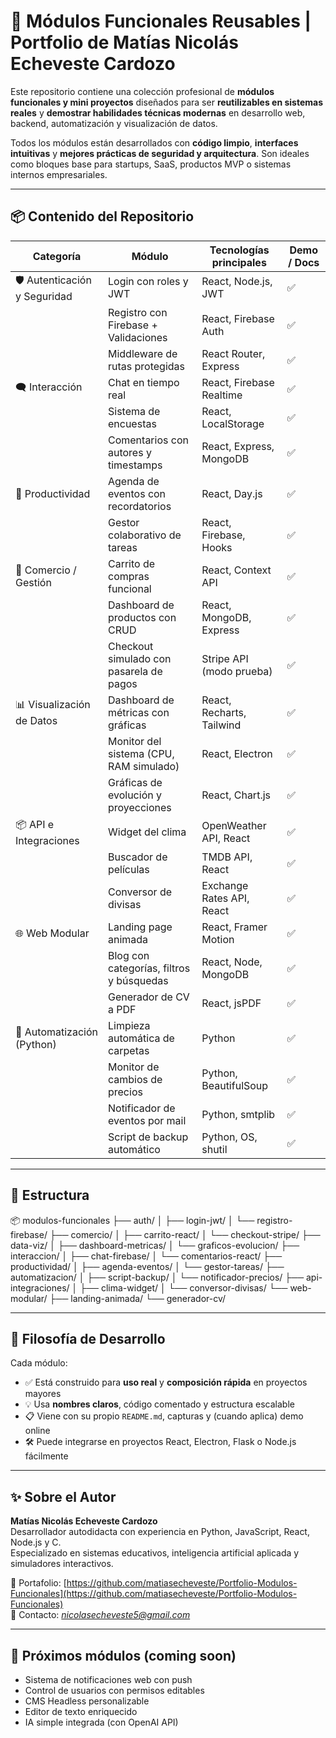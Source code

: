 # 🧩 Módulos Funcionales Reusables | Portfolio de Matías Nicolás Echeveste Cardozo

Este repositorio contiene una colección profesional de **módulos funcionales y mini proyectos** diseñados para ser **reutilizables en sistemas reales** y **demostrar habilidades técnicas modernas** en desarrollo web, backend, automatización y visualización de datos.  

Todos los módulos están desarrollados con **código limpio**, **interfaces intuitivas** y **mejores prácticas de seguridad y arquitectura**. Son ideales como bloques base para startups, SaaS, productos MVP o sistemas internos empresariales.

---

## 📦 Contenido del Repositorio

| Categoría                         | Módulo                                                                 | Tecnologías principales                     | Demo / Docs |
|----------------------------------|------------------------------------------------------------------------|---------------------------------------------|-------------|
| 🛡️ Autenticación y Seguridad     | Login con roles y JWT                                                 | React, Node.js, JWT                         | ✅ |
|                                  | Registro con Firebase + Validaciones                                  | React, Firebase Auth                        | ✅ |
|                                  | Middleware de rutas protegidas                                        | React Router, Express                       | ✅ |
| 🗨️ Interacción                   | Chat en tiempo real                                                   | React, Firebase Realtime                    | ✅ |
|                                  | Sistema de encuestas                                                  | React, LocalStorage                         | ✅ |
|                                  | Comentarios con autores y timestamps                                  | React, Express, MongoDB                     | ✅ |
| 📅 Productividad                 | Agenda de eventos con recordatorios                                  | React, Day.js                               | ✅ |
|                                  | Gestor colaborativo de tareas                                         | React, Firebase, Hooks                      | ✅ |
| 🛒 Comercio / Gestión            | Carrito de compras funcional                                          | React, Context API                          | ✅ |
|                                  | Dashboard de productos con CRUD                                       | React, MongoDB, Express                     | ✅ |
|                                  | Checkout simulado con pasarela de pagos                               | Stripe API (modo prueba)                    | ✅ |
| 📊 Visualización de Datos        | Dashboard de métricas con gráficas                                    | React, Recharts, Tailwind                   | ✅ |
|                                  | Monitor del sistema (CPU, RAM simulado)                               | React, Electron                             | ✅ |
|                                  | Gráficas de evolución y proyecciones                                  | React, Chart.js                             | ✅ |
| 📦 API e Integraciones           | Widget del clima                                                      | OpenWeather API, React                      | ✅ |
|                                  | Buscador de películas                                                 | TMDB API, React                             | ✅ |
|                                  | Conversor de divisas                                                  | Exchange Rates API, React                   | ✅ |
| 🌐 Web Modular                   | Landing page animada                                                  | React, Framer Motion                        | ✅ |
|                                  | Blog con categorías, filtros y búsquedas                              | React, Node, MongoDB                        | ✅ |
|                                  | Generador de CV a PDF                                                 | React, jsPDF                                | ✅ |
| 🧠 Automatización (Python)       | Limpieza automática de carpetas                                       | Python                                      | ✅ |
|                                  | Monitor de cambios de precios                                         | Python, BeautifulSoup                       | ✅ |
|                                  | Notificador de eventos por mail                                       | Python, smtplib                             | ✅ |
|                                  | Script de backup automático                                           | Python, OS, shutil                          | ✅ |

---

## 📁 Estructura

📦 modulos-funcionales
├── auth/
│ ├── login-jwt/
│ └── registro-firebase/
├── comercio/
│ ├── carrito-react/
│ └── checkout-stripe/
├── data-viz/
│ ├── dashboard-metricas/
│ └── graficos-evolucion/
├── interaccion/
│ ├── chat-firebase/
│ └── comentarios-react/
├── productividad/
│ ├── agenda-eventos/
│ └── gestor-tareas/
├── automatizacion/
│ ├── script-backup/
│ └── notificador-precios/
├── api-integraciones/
│ ├── clima-widget/
│ └── conversor-divisas/
└── web-modular/
├── landing-animada/
└── generador-cv/

---

## 🧠 Filosofía de Desarrollo

Cada módulo:
- ✅ Está construido para **uso real** y **composición rápida** en proyectos mayores
- 💡 Usa **nombres claros**, código comentado y estructura escalable
- 📋 Viene con su propio `README.md`, capturas y (cuando aplica) demo online
- 🛠️ Puede integrarse en proyectos React, Electron, Flask o Node.js fácilmente

---

## ✨ Sobre el Autor

**Matías Nicolás Echeveste Cardozo**  
Desarrollador autodidacta con experiencia en Python, JavaScript, React, Node.js y C.  
Especializado en sistemas educativos, inteligencia artificial aplicada y simuladores interactivos.

📂 Portafolio: [https://github.com/matiasecheveste/Portfolio-Modulos-Funcionales](https://github.com/matiasecheveste/Portfolio-Modulos-Funcionales)  
📧 Contacto: *nicolasecheveste5@gmail.com*

---

## 🚀 Próximos módulos (coming soon)
- Sistema de notificaciones web con push
- Control de usuarios con permisos editables
- CMS Headless personalizable
- Editor de texto enriquecido
- IA simple integrada (con OpenAI API)
